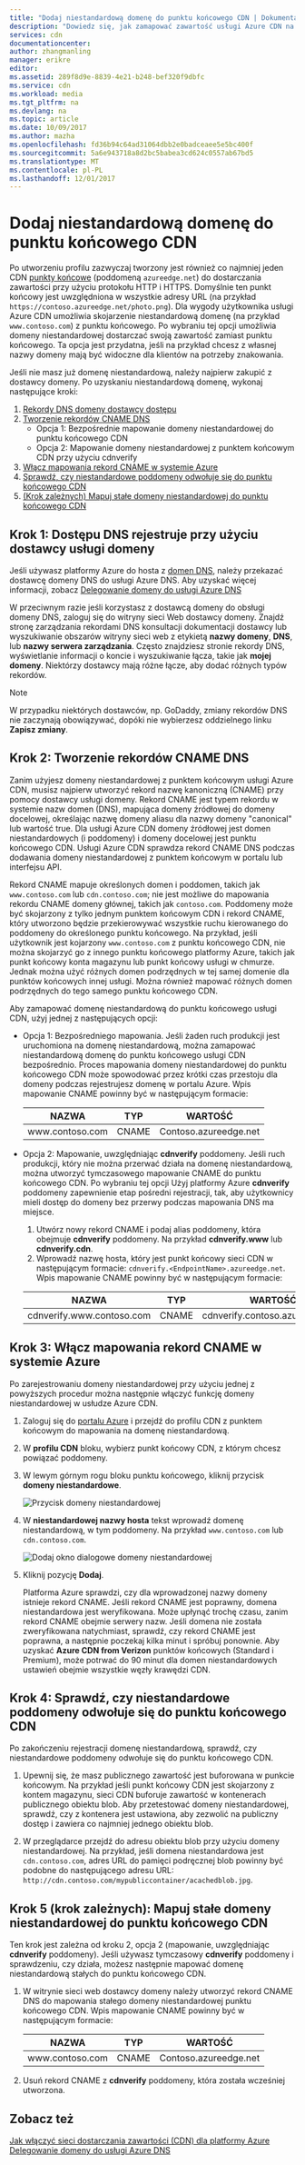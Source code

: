 ```yaml
---
title: "Dodaj niestandardową domenę do punktu końcowego CDN | Dokumentacja firmy Microsoft"
description: "Dowiedz się, jak zamapować zawartość usługi Azure CDN na domenę niestandardową."
services: cdn
documentationcenter: 
author: zhangmanling
manager: erikre
editor: 
ms.assetid: 289f8d9e-8839-4e21-b248-bef320f9dbfc
ms.service: cdn
ms.workload: media
ms.tgt_pltfrm: na
ms.devlang: na
ms.topic: article
ms.date: 10/09/2017
ms.author: mazha
ms.openlocfilehash: fd36b94c64ad31064dbb2e0badceaee5e5bc400f
ms.sourcegitcommit: 5a6e943718a8d2bc5babea3cd624c0557ab67bd5
ms.translationtype: MT
ms.contentlocale: pl-PL
ms.lasthandoff: 12/01/2017
---
```

# <a name="add-a-custom-domain-to-your-cdn-endpoint"></a>Dodaj niestandardową domenę do punktu końcowego CDN
Po utworzeniu profilu zazwyczaj tworzony jest również co najmniej jeden CDN [punkty końcowe](cdn-create-new-endpoint.md#create-a-new-cdn-endpoint) (poddomeną `azureedge.net`) do dostarczania zawartości przy użyciu protokołu HTTP i HTTPS. Domyślnie ten punkt końcowy jest uwzględniona w wszystkie adresy URL (na przykład `https://contoso.azureedge.net/photo.png`). Dla wygody użytkownika usługi Azure CDN umożliwia skojarzenie niestandardową domenę (na przykład `www.contoso.com`) z punktu końcowego. Po wybraniu tej opcji umożliwia domeny niestandardowej dostarczać swoją zawartość zamiast punktu końcowego. Ta opcja jest przydatna, jeśli na przykład chcesz z własnej nazwy domeny mają być widoczne dla klientów na potrzeby znakowania.

Jeśli nie masz już domenę niestandardową, należy najpierw zakupić z dostawcy domeny. Po uzyskaniu niestandardową domenę, wykonaj następujące kroki:
1. [Rekordy DNS domeny dostawcy dostępu](#step-1-access-dns-records-by-using-your-domain-provider)
2. [Tworzenie rekordów CNAME DNS](#step-2-create-the-cname-dns-records)
    - Opcja 1: Bezpośrednie mapowanie domeny niestandardowej do punktu końcowego CDN
    - Opcja 2: Mapowanie domeny niestandardowej z punktem końcowym CDN przy użyciu cdnverify 
3. [Włącz mapowania rekord CNAME w systemie Azure](#step-3-enable-the-cname-record-mapping-in-azure)
4. [Sprawdź, czy niestandardowe poddomeny odwołuje się do punktu końcowego CDN](#step-4-verify-that-the-custom-subdomain-references-your-cdn-endpoint)
5. [(Krok zależnych) Mapuj stałe domeny niestandardowej do punktu końcowego CDN](#step-5-dependent-step-map-the-permanent-custom-domain-to-the-cdn-endpoint)

## <a name="step-1-access-dns-records-by-using-your-domain-provider"></a>Krok 1: Dostępu DNS rejestruje przy użyciu dostawcy usługi domeny

Jeśli używasz platformy Azure do hosta z [domen DNS](https://docs.microsoft.com/en-us/azure/dns/dns-overview), należy przekazać dostawcę domeny DNS do usługi Azure DNS. Aby uzyskać więcej informacji, zobacz [Delegowanie domeny do usługi Azure DNS](https://docs.microsoft.com/azure/dns/dns-delegate-domain-azure-dns)

W przeciwnym razie jeśli korzystasz z dostawcą domeny do obsługi domeny DNS, zaloguj się do witryny sieci Web dostawcy domeny. Znajdź stronę zarządzania rekordami DNS konsultacji dokumentacji dostawcy lub wyszukiwanie obszarów witryny sieci web z etykietą **nazwy domeny**, **DNS**, lub **nazwy serwera zarządzania**. Często znajdziesz stronie rekordy DNS, wyświetlanie informacji o koncie i wyszukiwanie łącza, takie jak **mojej domeny**. Niektórzy dostawcy mają różne łącze, aby dodać różnych typów rekordów.

> [!NOTE]
> W przypadku niektórych dostawców, np. GoDaddy, zmiany rekordów DNS nie zaczynają obowiązywać, dopóki nie wybierzesz oddzielnego linku **Zapisz zmiany**. 


## <a name="step-2-create-the-cname-dns-records"></a>Krok 2: Tworzenie rekordów CNAME DNS

Zanim użyjesz domeny niestandardowej z punktem końcowym usługi Azure CDN, musisz najpierw utworzyć rekord nazwę kanoniczną (CNAME) przy pomocy dostawcy usługi domeny. Rekord CNAME jest typem rekordu w systemie nazw domen (DNS), mapująca domeny źródłowej do domeny docelowej, określając nazwę domeny aliasu dla nazwy domeny "canonical" lub wartość true. Dla usługi Azure CDN domeny źródłowej jest domen niestandardowych (i poddomeny) i domeny docelowej jest punktu końcowego CDN. Usługi Azure CDN sprawdza rekord CNAME DNS podczas dodawania domeny niestandardowej z punktem końcowym w portalu lub interfejsu API. 

Rekord CNAME mapuje określonych domen i poddomen, takich jak `www.contoso.com` lub `cdn.contoso.com`; nie jest możliwe do mapowania rekordu CNAME domeny głównej, takich jak `contoso.com`. Poddomeny może być skojarzony z tylko jednym punktem końcowym CDN i rekord CNAME, który utworzono będzie przekierowywać wszystkie ruchu kierowanego do poddomeny do określonego punktu końcowego. Na przykład, jeśli użytkownik jest kojarzony `www.contoso.com` z punktu końcowego CDN, nie można skojarzyć go z innego punktu końcowego platformy Azure, takich jak punkt końcowy konta magazynu lub punkt końcowy usługi w chmurze. Jednak można użyć różnych domen podrzędnych w tej samej domenie dla punktów końcowych innej usługi. Można również mapować różnych domen podrzędnych do tego samego punktu końcowego CDN.

Aby zamapować domenę niestandardową do punktu końcowego usługi CDN, użyj jednej z następujących opcji:

- Opcja 1: Bezpośredniego mapowania. Jeśli żaden ruch produkcji jest uruchomiona na domenę niestandardową, można zamapować niestandardową domenę do punktu końcowego usługi CDN bezpośrednio. Proces mapowania domeny niestandardowej do punktu końcowego CDN może spowodować przez krótki czas przestoju dla domeny podczas rejestrujesz domenę w portalu Azure. Wpis mapowanie CNAME powinny być w następującym formacie: 
 
  | NAZWA             | TYP  | WARTOŚĆ                  |
  |------------------|-------|------------------------|
  | www\.contoso.com | CNAME | Contoso\.azureedge.net |


- Opcja 2: Mapowanie, uwzględniając **cdnverify** poddomeny. Jeśli ruch produkcji, który nie można przerwać działa na domenę niestandardową, można utworzyć tymczasowego mapowanie CNAME do punktu końcowego CDN. Po wybraniu tej opcji Użyj platformy Azure **cdnverify** poddomeny zapewnienie etap pośredni rejestracji, tak, aby użytkownicy mieli dostęp do domeny bez przerwy podczas mapowania DNS ma miejsce.

   1. Utwórz nowy rekord CNAME i podaj alias poddomeny, która obejmuje **cdnverify** poddomeny. Na przykład **cdnverify.www** lub **cdnverify.cdn**. 
   2. Wprowadź nazwę hosta, który jest punkt końcowy sieci CDN w następującym formacie: `cdnverify.<EndpointName>.azureedge.net`. Wpis mapowanie CNAME powinny być w następującym formacie: 

   | NAZWA                       | TYP  | WARTOŚĆ                            |
   |----------------------------|-------|----------------------------------|
   | cdnverify.www\.contoso.com | CNAME | cdnverify.contoso\.azureedge.net | 


## <a name="step-3-enable-the-cname-record-mapping-in-azure"></a>Krok 3: Włącz mapowania rekord CNAME w systemie Azure

Po zarejestrowaniu domeny niestandardowej przy użyciu jednej z powyższych procedur można następnie włączyć funkcję domeny niestandardowej w usłudze Azure CDN. 

1. Zaloguj się do [portalu Azure](https://portal.azure.com/) i przejdź do profilu CDN z punktem końcowym do mapowania na domenę niestandardową.  
2. W **profilu CDN** bloku, wybierz punkt końcowy CDN, z którym chcesz powiązać poddomeny.
3. W lewym górnym rogu bloku punktu końcowego, kliknij przycisk **domeny niestandardowe**. 

   ![Przycisk domeny niestandardowej](./media/cdn-map-content-to-custom-domain/cdn-custom-domain-button.png)

4. W **niestandardowej nazwy hosta** tekst wprowadź domenę niestandardową, w tym poddomeny. Na przykład `www.contoso.com` lub `cdn.contoso.com`.

   ![Dodaj okno dialogowe domeny niestandardowej](./media/cdn-map-content-to-custom-domain/cdn-add-custom-domain-dialog.png)

5. Kliknij pozycję **Dodaj**.

   Platforma Azure sprawdzi, czy dla wprowadzonej nazwy domeny istnieje rekord CNAME. Jeśli rekord CNAME jest poprawny, domena niestandardowa jest weryfikowana. Może upłynąć trochę czasu, zanim rekord CNAME obejmie serwery nazw. Jeśli domena nie została zweryfikowana natychmiast, sprawdź, czy rekord CNAME jest poprawna, a następnie poczekaj kilka minut i spróbuj ponownie. Aby uzyskać **Azure CDN from Verizon** punktów końcowych (Standard i Premium), może potrwać do 90 minut dla domen niestandardowych ustawień obejmie wszystkie węzły krawędzi CDN.  


## <a name="step-4-verify-that-the-custom-subdomain-references-your-cdn-endpoint"></a>Krok 4: Sprawdź, czy niestandardowe poddomeny odwołuje się do punktu końcowego CDN

Po zakończeniu rejestracji domenę niestandardową, sprawdź, czy niestandardowe poddomeny odwołuje się do punktu końcowego CDN.
 
1. Upewnij się, że masz publicznego zawartość jest buforowana w punkcie końcowym. Na przykład jeśli punkt końcowy CDN jest skojarzony z kontem magazynu, sieci CDN buforuje zawartość w kontenerach publicznego obiektu blob. Aby przetestować domeny niestandardowej, sprawdź, czy z kontenera jest ustawiona, aby zezwolić na publiczny dostęp i zawiera co najmniej jednego obiektu blob.

2. W przeglądarce przejdź do adresu obiektu blob przy użyciu domeny niestandardowej. Na przykład, jeśli domena niestandardowa jest `cdn.contoso.com`, adres URL do pamięci podręcznej blob powinny być podobne do następującego adresu URL: `http://cdn.contoso.com/mypubliccontainer/acachedblob.jpg`.


## <a name="step-5-dependent-step-map-the-permanent-custom-domain-to-the-cdn-endpoint"></a>Krok 5 (krok zależnych): Mapuj stałe domeny niestandardowej do punktu końcowego CDN

Ten krok jest zależna od kroku 2, opcja 2 (mapowanie, uwzględniając **cdnverify** poddomeny). Jeśli używasz tymczasowy **cdnverify** poddomeny i sprawdzeniu, czy działa, możesz następnie mapować domenę niestandardową stałych do punktu końcowego CDN.

1. W witrynie sieci web dostawcy domeny należy utworzyć rekord CNAME DNS do mapowania stałego domeny niestandardowej punktu końcowego CDN. Wpis mapowanie CNAME powinny być w następującym formacie: 
 
   | NAZWA             | TYP  | WARTOŚĆ                  |
   |------------------|-------|------------------------|
   | www\.contoso.com | CNAME | Contoso\.azureedge.net |
2. Usuń rekord CNAME z **cdnverify** poddomeny, która została wcześniej utworzona.

## <a name="see-also"></a>Zobacz też
[Jak włączyć sieci dostarczania zawartości (CDN) dla platformy Azure](cdn-create-new-endpoint.md)  
[Delegowanie domeny do usługi Azure DNS](../dns/dns-domain-delegation.md)
